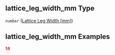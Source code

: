 ## lattice_leg_width_mm Type

`number` ([Lattice Leg Width \[mm\]](iea43\_wra_data_model-properties-measurement-location-measurement-location-properties-mast-properties-properties-mast-section-geometry-mast-section-geometry-properties-lattice-leg-width-mm.md))

## lattice_leg_width_mm Examples

```json
50
```
